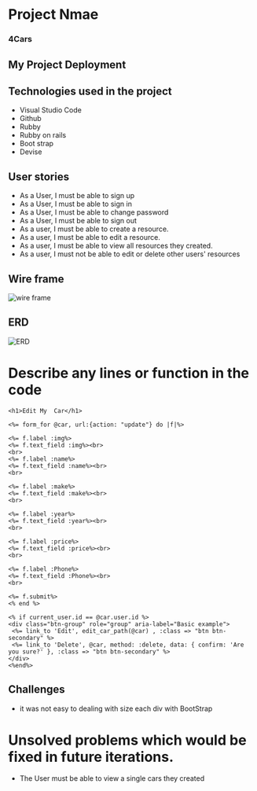 <!-- md => markdown -->
<!-- Github markdown -->


<!-- heading part -->
#  Project Nmae

### 4Cars

## My Project Deployment

## Technologies used in the project

* Visual Studio Code
* Github
* Rubby
* Rubby on rails
* Boot strap 
* Devise


## User stories
* As a User, I must be able to sign up
* As a User, I must be able to sign in
* As a User, I must be able to change password
* As a User, I must be able to sign out
* As a user, I must be able to create a resource.
* As a user, I must be able to edit a resource.
* As a user, I must be able to view all resources they created. 
* As a user, I must not be able to edit or delete other users' resources

## Wire frame 
![wire frame]('wire-frame.jpg')

## ERD
![ERD]('ERD.jpg')


# Describe any lines or function in the code

```rails
<h1>Edit My  Car</h1>

<%= form_for @car, url:{action: "update"} do |f|%>

<%= f.label :img%>
<%= f.text_field :img%><br>
<br>
<%= f.label :name%>
<%= f.text_field :name%><br>
<br>

<%= f.label :make%>
<%= f.text_field :make%><br>
<br>

<%= f.label :year%>
<%= f.text_field :year%><br>
<br>

<%= f.label :price%>
<%= f.text_field :price%><br>
<br>

<%= f.label :Phone%>
<%= f.text_field :Phone%><br>
<br>

<%= f.submit%>
<% end %>

<% if current_user.id == @car.user.id %>
<div class="btn-group" role="group" aria-label="Basic example">
 <%= link_to 'Edit', edit_car_path(@car) , :class => "btn btn-secondary" %>
 <%= link_to 'Delete', @car, method: :delete, data: { confirm: 'Are you sure?' }, :class => "btn btn-secondary" %>
</div>
<%end%>
```
## Challenges
* it was not easy to dealing with size each div with BootStrap






# Unsolved problems which would be fixed in future iterations.

*  The User must be able to view a single cars they created

